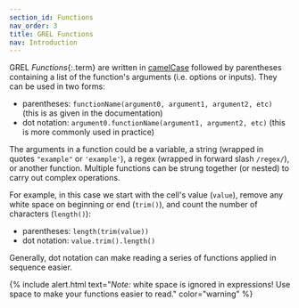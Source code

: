 ```yaml
---
section_id: Functions
nav_order: 3
title: GREL Functions
nav: Introduction
---
```


GREL *Functions*{:.term} are written in [camelCase](https://en.wikipedia.org/wiki/Camel_case) followed by parentheses containing a list of the function's arguments (i.e. options or inputs).
They can be used in two forms:

- parentheses: `functionName(argument0, argument1, argument2, etc)` (this is as given in the documentation)
- dot notation: `argument0.functionName(argument1, argument2, etc)` (this is more commonly used in practice)

The arguments in a function could be a variable, a string (wrapped in quotes `"example"` or `'example'`), a regex (wrapped in forward slash `/regex/`), or another function.
Multiple functions can be strung together (or nested) to carry out complex operations.

For example, in this case we start with the cell's value (`value`), remove any white space on beginning or end (`trim()`), and count the number of characters (`length()`):

- parentheses: `length(trim(value))`
- dot notation: `value.trim().length()`

Generally, dot notation can make reading a series of functions applied in sequence easier.

{% include alert.html text="*Note:* white space is ignored in expressions! Use space to make your functions easier to read." color="warning" %}
